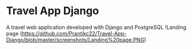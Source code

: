 # Travel App Django
 A travel web application developed with Django and PostgreSQL
!Landing page (https://github.com/Prantikc22/Travel-App-Django/blob/master/screenshots/Landing%20page.PNG)
